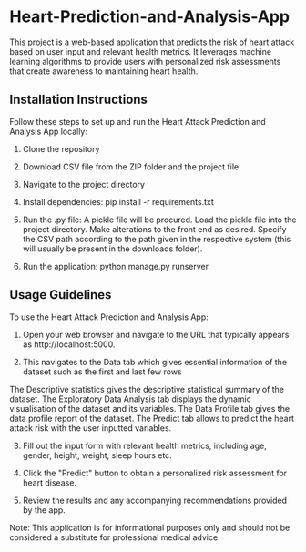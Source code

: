 # Heart-Prediction-and-Analysis-App
This project is a web-based application that predicts the risk of heart attack based on user input and relevant health metrics. It leverages machine learning algorithms to provide users with personalized risk assessments that create awareness to maintaining heart health.

## Installation Instructions

Follow these steps to set up and run the Heart Attack Prediction and Analysis App locally:

1. Clone the repository

2. Download CSV file from the ZIP folder and the project file

3. Navigate to the project directory

4. Install dependencies:
pip install -r requirements.txt

5. Run the .py file: 
A pickle file will be procured.
Load the pickle file into the project directory.
Make alterations to the front end as desired.
Specify the CSV path according to the path given in the respective system (this will usually be present in the downloads folder).

4. Run the application:
python manage.py runserver

## Usage Guidelines

To use the Heart Attack Prediction and Analysis App:

1. Open your web browser and navigate to the URL that typically appears as http://localhost:5000.

2. This navigates to the Data tab which gives essential information of the dataset such as the first and last few rows

  The Descriptive statistics gives the descriptive statistical summary of the dataset.
  The Exploratory Data Analysis tab displays the dynamic visualisation of the dataset and its variables.
  The Data Profile tab gives the data profile report of the dataset.
  The Predict tab allows to predict the heart attack risk with the user inputted variables.

3. Fill out the input form with relevant health metrics, including age, gender, height, weight, sleep hours etc.

4. Click the "Predict" button to obtain a personalized risk assessment for heart disease.

5. Review the results and any accompanying recommendations provided by the app.


Note: This application is for informational purposes only and should not be considered a substitute for professional medical advice.
